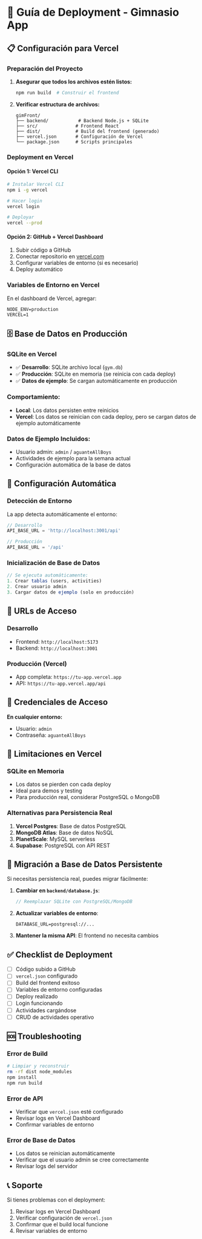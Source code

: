 # 🚀 Guía de Deployment - Gimnasio App

## 📋 Configuración para Vercel

### **Preparación del Proyecto**

1. **Asegurar que todos los archivos estén listos:**
   ```bash
   npm run build  # Construir el frontend
   ```

2. **Verificar estructura de archivos:**
   ```
   gimFront/
   ├── backend/           # Backend Node.js + SQLite
   ├── src/              # Frontend React
   ├── dist/             # Build del frontend (generado)
   ├── vercel.json       # Configuración de Vercel
   └── package.json      # Scripts principales
   ```

### **Deployment en Vercel**

#### **Opción 1: Vercel CLI**
```bash
# Instalar Vercel CLI
npm i -g vercel

# Hacer login
vercel login

# Deployar
vercel --prod
```

#### **Opción 2: GitHub + Vercel Dashboard**
1. Subir código a GitHub
2. Conectar repositorio en [vercel.com](https://vercel.com)
3. Configurar variables de entorno (si es necesario)
4. Deploy automático

### **Variables de Entorno en Vercel**
En el dashboard de Vercel, agregar:
```
NODE_ENV=production
VERCEL=1
```

## 🗄️ **Base de Datos en Producción**

### **SQLite en Vercel**
- ✅ **Desarrollo**: SQLite archivo local (`gym.db`)
- ✅ **Producción**: SQLite en memoria (se reinicia con cada deploy)
- ✅ **Datos de ejemplo**: Se cargan automáticamente en producción

### **Comportamiento:**
- **Local**: Los datos persisten entre reinicios
- **Vercel**: Los datos se reinician con cada deploy, pero se cargan datos de ejemplo automáticamente

### **Datos de Ejemplo Incluidos:**
- Usuario admin: `admin` / `aguanteAllBoys`
- Actividades de ejemplo para la semana actual
- Configuración automática de la base de datos

## 🔧 **Configuración Automática**

### **Detección de Entorno**
La app detecta automáticamente el entorno:
```javascript
// Desarrollo
API_BASE_URL = 'http://localhost:3001/api'

// Producción
API_BASE_URL = '/api'
```

### **Inicialización de Base de Datos**
```javascript
// Se ejecuta automáticamente:
1. Crear tablas (users, activities)
2. Crear usuario admin
3. Cargar datos de ejemplo (solo en producción)
```

## 📱 **URLs de Acceso**

### **Desarrollo**
- Frontend: `http://localhost:5173`
- Backend: `http://localhost:3001`

### **Producción (Vercel)**
- App completa: `https://tu-app.vercel.app`
- API: `https://tu-app.vercel.app/api`

## 🔐 **Credenciales de Acceso**

**En cualquier entorno:**
- Usuario: `admin`
- Contraseña: `aguanteAllBoys`

## 🚨 **Limitaciones en Vercel**

### **SQLite en Memoria**
- Los datos se pierden con cada deploy
- Ideal para demos y testing
- Para producción real, considerar PostgreSQL o MongoDB

### **Alternativas para Persistencia Real**
1. **Vercel Postgres**: Base de datos PostgreSQL
2. **MongoDB Atlas**: Base de datos NoSQL
3. **PlanetScale**: MySQL serverless
4. **Supabase**: PostgreSQL con API REST

## 🔄 **Migración a Base de Datos Persistente**

Si necesitas persistencia real, puedes migrar fácilmente:

1. **Cambiar en `backend/database.js`**:
   ```javascript
   // Reemplazar SQLite con PostgreSQL/MongoDB
   ```

2. **Actualizar variables de entorno**:
   ```
   DATABASE_URL=postgresql://...
   ```

3. **Mantener la misma API**: El frontend no necesita cambios

## ✅ **Checklist de Deployment**

- [ ] Código subido a GitHub
- [ ] `vercel.json` configurado
- [ ] Build del frontend exitoso
- [ ] Variables de entorno configuradas
- [ ] Deploy realizado
- [ ] Login funcionando
- [ ] Actividades cargándose
- [ ] CRUD de actividades operativo

## 🆘 **Troubleshooting**

### **Error de Build**
```bash
# Limpiar y reconstruir
rm -rf dist node_modules
npm install
npm run build
```

### **Error de API**
- Verificar que `vercel.json` esté configurado
- Revisar logs en Vercel Dashboard
- Confirmar variables de entorno

### **Error de Base de Datos**
- Los datos se reinician automáticamente
- Verificar que el usuario admin se cree correctamente
- Revisar logs del servidor

## 📞 **Soporte**

Si tienes problemas con el deployment:
1. Revisar logs en Vercel Dashboard
2. Verificar configuración de `vercel.json`
3. Confirmar que el build local funcione
4. Revisar variables de entorno
